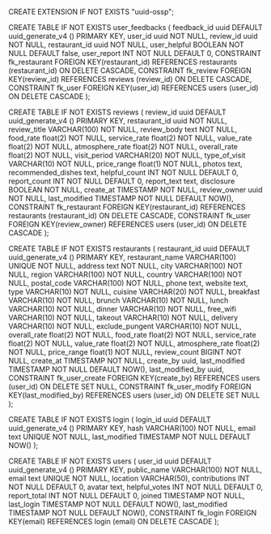 CREATE EXTENSION IF NOT EXISTS "uuid-ossp";

CREATE TABLE IF NOT EXISTS user_feedbacks (
feedback_id uuid DEFAULT uuid_generate_v4 () PRIMARY KEY,
user_id uuid NOT NULL,
review_id uuid NOT NULL,
restaurant_id uuid NOT NULL,
user_helpful BOOLEAN NOT NULL DEFAULT false,
user_report INT NOT NULL DEFAULT 0,
CONSTRAINT fk_restaurant
FOREIGN KEY(restaurant_id)
REFERENCES restaurants (restaurant_id)
ON DELETE CASCADE,
CONSTRAINT fk_review
FOREIGN KEY(review_id)
REFERENCES reviews (review_id)
ON DELETE CASCADE,
CONSTRAINT fk_user
FOREIGN KEY(user_id)
REFERENCES users (user_id)
ON DELETE CASCADE
);

CREATE TABLE IF NOT EXISTS reviews (
review_id uuid DEFAULT uuid_generate_v4 () PRIMARY KEY,
restaurant_id uuid NOT NULL,
review_title VARCHAR(100) NOT NULL,
review_body text NOT NULL,
food_rate float(2) NOT NULL,
service_rate float(2) NOT NULL,
value_rate float(2) NOT NULL,
atmosphere_rate float(2) NOT NULL,
overall_rate float(2) NOT NULL,
visit_period VARCHAR(20) NOT NULL,
type_of_visit VARCHAR(10) NOT NULL,
price_range float(1) NOT NULL,
photos text,
recommended_dishes text,
helpful_count INT NOT NULL DEFAULT 0,
report_count INT NOT NULL DEFAULT 0,
report_text text,
disclosure BOOLEAN NOT NULL,
create_at TIMESTAMP NOT NULL,
review_owner uuid NOT NULL,
last_modified TIMESTAMP NOT NULL DEFAULT NOW(),
CONSTRAINT fk_restaurant
FOREIGN KEY(restaurant_id)
REFERENCES restaurants (restaurant_id)
ON DELETE CASCADE,
CONSTRAINT fk_user
FOREIGN KEY(review_owner)
REFERENCES users (user_id)
ON DELETE CASCADE
);

CREATE TABLE IF NOT EXISTS restaurants (
restaurant_id uuid DEFAULT uuid_generate_v4 () PRIMARY KEY,
restaurant_name VARCHAR(100) UNIQUE NOT NULL,
address text NOT NULL,
city VARCHAR(100) NOT NULL,
region VARCHAR(100) NOT NULL,
country VARCHAR(100) NOT NULL,
postal_code VARCHAR(100) NOT NULL,
phone text,
website text,
type VARCHAR(10) NOT NULL,
cuisine VARCHAR(20) NOT NULL,
breakfast VARCHAR(10) NOT NULL,
brunch VARCHAR(10) NOT NULL,
lunch VARCHAR(10) NOT NULL,
dinner VARCHAR(10) NOT NULL,
free_wifi VARCHAR(10) NOT NULL,
takeout VARCHAR(10) NOT NULL,
delivery VARCHAR(10) NOT NULL,
exclude_pungent VARCHAR(10) NOT NULL,
overall_rate float(2) NOT NULL,
food_rate float(2) NOT NULL,
service_rate float(2) NOT NULL,
value_rate float(2) NOT NULL,
atmosphere_rate float(2) NOT NULL,
price_range float(1) NOT NULL,
review_count BIGINT NOT NULL,
create_at TIMESTAMP NOT NULL,
create_by uuid,
last_modified TIMESTAMP NOT NULL DEFAULT NOW(),
last_modified_by uuid,
CONSTRAINT fk_user_create
FOREIGN KEY(create_by)
REFERENCES users (user_id)
ON DELETE SET NULL,
CONSTRAINT fk_user_modify
FOREIGN KEY(last_modified_by)
REFERENCES users (user_id)
ON DELETE SET NULL
);

CREATE TABLE IF NOT EXISTS login (
login_id uuid DEFAULT uuid_generate_v4 () PRIMARY KEY,
hash VARCHAR(100) NOT NULL,
email text UNIQUE NOT NULL,
last_modified TIMESTAMP NOT NULL DEFAULT NOW()
);

CREATE TABLE IF NOT EXISTS users (
user_id uuid DEFAULT uuid_generate_v4 () PRIMARY KEY,
public_name VARCHAR(100) NOT NULL,
email text UNIQUE NOT NULL,
location VARCHAR(50),
contributions INT NOT NULL DEFAULT 0,
avatar text,
helpful_votes INT NOT NULL DEFAULT 0,
report_total INT NOT NULL DEFAULT 0,
joined TIMESTAMP NOT NULL,
last_login TIMESTAMP NOT NULL DEFAULT NOW(),
last_modified TIMESTAMP NOT NULL DEFAULT NOW(),
CONSTRAINT fk_login
FOREIGN KEY(email)
REFERENCES login (email)
ON DELETE CASCADE
);

